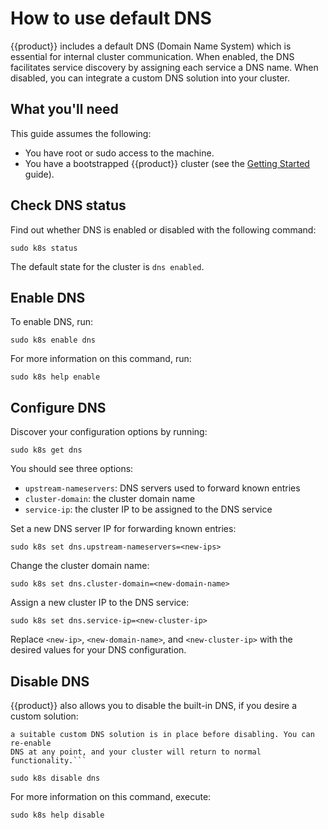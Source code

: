 # How to use default DNS

{{product}} includes a default DNS (Domain Name System) which is
essential for internal cluster communication. When enabled, the DNS facilitates
service discovery by assigning each service a DNS name. When disabled, you can
integrate a custom DNS solution into your cluster.

## What you'll need

This guide assumes the following:

- You have root or sudo access to the machine.
- You have a bootstrapped {{product}} cluster (see the [Getting
  Started][getting-started-guide] guide).

## Check DNS status

Find out whether DNS is enabled or disabled with the following command:

```
sudo k8s status
```

The default state for the cluster is `dns enabled`.

## Enable DNS

To enable DNS, run:

```
sudo k8s enable dns
```

For more information on this command, run:

```
sudo k8s help enable
```

## Configure DNS

Discover your configuration options by running:

```
sudo k8s get dns
```

You should see three options:

- `upstream-nameservers`: DNS servers used to forward known entries
- `cluster-domain`: the cluster domain name
- `service-ip`: the cluster IP to be assigned to the DNS service

Set a new DNS server IP for forwarding known entries:

```
sudo k8s set dns.upstream-nameservers=<new-ips>
```

Change the cluster domain name:

```
sudo k8s set dns.cluster-domain=<new-domain-name>
```

Assign a new cluster IP to the DNS service:

```
sudo k8s set dns.service-ip=<new-cluster-ip>
```

Replace `<new-ip>`, `<new-domain-name>`, and `<new-cluster-ip>` with the
desired values for your DNS configuration.

## Disable DNS

{{product}} also allows you to disable the built-in DNS,
if you desire a custom solution:

``` {warning} Disabling DNS will disrupt internal cluster communication. Ensure
a suitable custom DNS solution is in place before disabling. You can re-enable
DNS at any point, and your cluster will return to normal functionality.```
```

```
sudo k8s disable dns
```

For more information on this command, execute:

```
sudo k8s help disable
```

<!-- LINKS -->

[getting-started-guide]: ../../tutorial/getting-started
